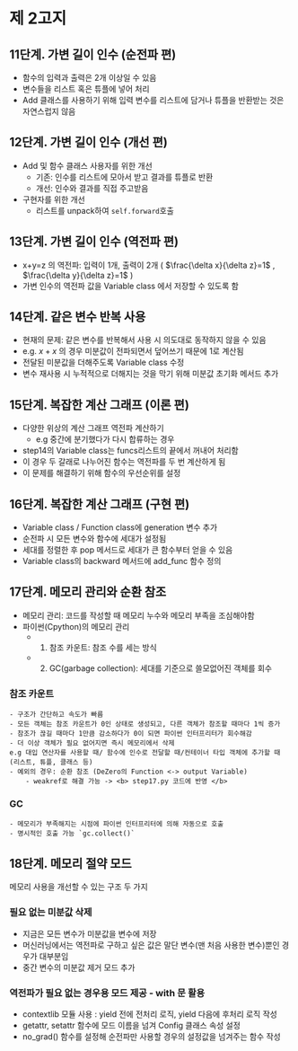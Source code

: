 # 제 2고지

## 11단계. 가변 길이 인수 (순전파 편)
- 함수의 입력과 출력은 2개 이상일 수 있음
- 변수들을 리스트 혹은 튜플에 넣어 처리
- Add 클래스를 사용하기 위해 입력 변수를 리스트에 담거나 튜플을 반환받는 것은 자연스럽지 않음

## 12단계. 가변 길이 인수 (개선 편)
- Add 및 함수 클래스 사용자를 위한 개선
    - 기존: 인수를 리스트에 모아서 받고 결과를 튜플로 반환
    - 개선: 인수와 결과를 직접 주고받음
- 구현자를 위한 개선
    - 리스트를 unpack하여 `self.forward`호출

## 13단계. 가변 길이 인수 (역전파 편)
- x+y=z 의 역전파: 입력이 1개, 출력이 2개 ( $\frac{\delta x}{\delta z}=1$ , $\frac{\delta y}{\delta z}=1$ )
- 가변 인수의 역전파 값을 Variable class 에서 저장할 수 있도록 함

## 14단계. 같은 변수 반복 사용
- 현재의 문제: 같은 변수를 반복해서 사용 시 의도대로 동작하지 않을 수 있음
- e.g. $x+x$ 의 경우 미분값이 전파되면서 덮어쓰기 때문에 1로 계산됨 
- 전달된 미분값을 더해주도록 Variable class 수정
- 변수 재사용 시 누적적으로 더해지는 것을 막기 위해 미분값 초기화 메서드 추가

## 15단계. 복잡한 계산 그래프 (이론 편)
- 다양한 위상의 계산 그래프 역전파 계산하기 
    - e.g 중간에 분기했다가 다시 합류하는 경우
- step14의 Variable class는 funcs리스트의 끝에서 꺼내어 처리함
- 이 경우 두 갈래로 나누어진 함수는 역전파를 두 번 계산하게 됨 
- 이 문제를 해결하기 위해 함수의 우선순위를 설정

## 16단계. 복잡한 계산 그래프 (구현 편)
- Variable class / Function class에 generation 변수 추가
- 순전파 시 모든 변수와 함수에 세대가 설정됨
- 세대를 정렬한 후 pop 메서드로 세대가 큰 함수부터 얻을 수 있음
- Variable class의 backward 메서드에 add_func 함수 정의

## 17단계. 메모리 관리와 순환 참조
- 메모리 관리: 코드를 작성할 때 메모리 누수와 메모리 부족을 조심해야함
- 파이썬(Cpython)의 메모리 관리
    - 1. 참조 카운트: 참조 수를 세는 방식
    - 2. GC(garbage collection): 세대를 기준으로 쓸모없어진 객체를 회수 
### 참조 카운트
    - 구조가 간단하고 속도가 빠름
    - 모든 객체는 참조 카운트가 0인 상태로 생성되고, 다른 객체가 참조할 때마다 1씩 증가
    - 참조가 끊길 때마다 1만큼 감소하다가 0이 되면 파이썬 인터프리터가 회수해감
    - 더 이상 객체가 필요 없어지면 즉시 메모리에서 삭제 
    e.g 대입 연산자를 사용할 때/ 함수에 인수로 전달할 때/컨테이너 타입 객체에 추가할 때 (리스트, 튜플, 클래스 등)
    - 예외의 경우: 순환 참조 (DeZero의 Function <-> output Variable)
        - weakref로 해결 가능 -> <b> step17.py 코드에 반영 </b>
### GC
    - 메모리가 부족해지는 시점에 파이썬 인터프리터에 의해 자동으로 호출
    - 명시적인 호출 가능 `gc.collect()` 

## 18단계. 메모리 절약 모드
메모리 사용을 개선할 수 있는 구조 두 가지
### 필요 없는 미분값 삭제
- 지금은 모든 변수가 미분값을 변수에 저장
- 머신러닝에서는 역전파로 구하고 싶은 값은 말단 변수(맨 처음 사용한 변수)뿐인 경우가 대부분임 
- 중간 변수의 미분값 제거 모드 추가
### 역전파가 필요 없는 경우용 모드 제공 - with 문 활용
- contextlib 모듈 사용 : yield 전에 전처리 로직, yield 다음에 후처리 로직 작성
- getattr, setattr 함수에 모드 이름을 넘겨 Config 클래스 속성 설정
- no_grad() 함수를 설정해 순전파만 사용할 경우의 설정값을 넘겨주는 함수 작성
